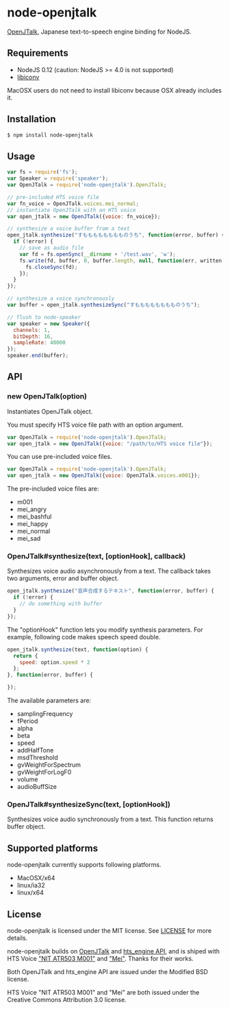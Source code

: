 # node-openjtalk
[OpenJTalk](http://open-jtalk.sourceforge.net/), Japanese text-to-speech engine binding for NodeJS.

## Requirements

+ NodeJS 0.12 (caution: NodeJS >= 4.0 is not supported)
+ [libiconv](http://www.gnu.org/software/libiconv/)

MacOSX users do not need to install libiconv because OSX already includes it.

## Installation

```sh
$ npm install node-openjtalk
```

## Usage
```js
var fs = require('fs');
var Speaker = require('speaker');
var OpenJTalk = require('node-openjtalk').OpenJTalk;

// pre-included HTS voice file
var fn_voice = OpenJTalk.voices.mei_normal;
// instantiate OpenJTalk with an HTS voice
var open_jtalk = new OpenJTalk({voice: fn_voice});

// synthesize a voice buffer from a text
open_jtalk.synthesize("すもももももももものうち", function(error, buffer) {
  if (!error) {
    // save as audio file
    var fd = fs.openSync(__dirname + '/test.wav', 'w');
    fs.write(fd, buffer, 0, buffer.length, null, function(err, written, buffer) {
      fs.closeSync(fd);
    });
  }
});

// synthesize a voice synchronously
var buffer = open_jtalk.synthesizeSync("すもももももももものうち");

// flush to node-speaker
var speaker = new Speaker({
  channels: 1,
  bitDepth: 16,
  sampleRate: 48000
});
speaker.end(buffer);

```

## API

### new OpenJTalk(option)
Instantiates OpenJTalk object.

You must specify HTS voice file path with an option argument.
```js
var OpenJTalk = require('node-openjtalk').OpenJTalk;
var open_jtalk = new OpenJTalk({voice: "/path/to/HTS voice file"});
```

You can use pre-included voice files.

```js
var OpenJTalk = require('node-openjtalk').OpenJTalk;
var open_jtalk = new OpenJTalk({voice: OpenJTalk.voices.m001});
```

The pre-included voice files are:
+ m001
+ mei_angry
+ mei_bashful
+ mei_happy
+ mei_normal
+ mei_sad

### OpenJTalk#synthesize(text, [optionHook], callback)
Synthesizes voice audio asynchronously from a text. The callback takes two arguments, error and buffer object.

```js
open_jtalk.synthesize("音声合成するテキスト", function(error, buffer) {
  if (!error) {
    // do something with buffer
  }
});
```
The "optionHook" function lets you modify synthesis parameters. For example, following code makes speech speed double.

```js
open_jtalk.synthesize(text, function(option) {
  return {
    speed: option.speed * 2
  };
}, function(error, buffer) {

});
```

The available parameters are:
+ samplingFrequency
+ fPeriod
+ alpha
+ beta
+ speed
+ addHalfTone
+ msdThreshold
+ gvWeightForSpectrum
+ gvWeightForLogF0
+ volume
+ audioBuffSize

### OpenJTalk#synthesizeSync(text, [optionHook])

Synthesizes voice audio synchronously from a text. This function returns buffer object.

## Supported platforms
node-openjtalk currently supports following platforms.
+ MacOSX/x64
+ linux/ia32
+ linux/x64

## License
node-openjtalk is licensed under the MIT license. See [LICENSE](https://github.com/TanUkkii007/node-openjtalk/blob/master/LICENSE) for more details.

node-openjtalk builds on [OpenJTalk](http://open-jtalk.sourceforge.net/) and [hts_engine API](http://hts-engine.sourceforge.net/), and is shiped with HTS Voice ["NIT ATR503 M001"](http://open-jtalk.sourceforge.net/) and ["Mei"](http://www.mmdagent.jp/). Thanks for their works.

Both OpenJTalk and hts_engine API are issued under the Modified BSD license.

HTS Voice "NIT ATR503 M001" and "Mei" are both issued under the Creative Commons Attribution 3.0 license.

